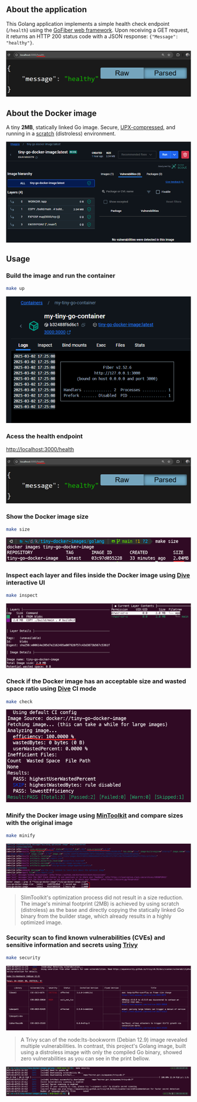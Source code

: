 ## About the application
This Golang application implements a simple health check endpoint (`/health`) using the [GoFiber web framework](https://github.com/gofiber/fiber). Upon receiving a GET request, it returns an HTTP 200 status code with a JSON response: `{"Message": "healthy"}`.

![Health Endpoint](assets/images/health-endpoint.png)

## About the Docker image
A tiny **2MB**, statically linked Go image. Secure, [UPX-compressed](https://github.com/upx/upx), and running in a [scratch](https://hub.docker.com/_/scratch) (distroless) environment.

![Tiny Golang Docker Image](assets/images/final-image-size.png)

## Usage
### Build the image and run the container
```bash
make up
```
![Running Container](assets/images/running-container.png)

### Acess the health endpoint
[http://localhost:3000/health](http://localhost:3000/health)

![Health Endpoint](assets/images/health-endpoint.png)

### Show the Docker image size
```bash
make size
```
![Image Size](assets/images/image-size.png)

### Inspect each layer and files inside the Docker image using [Dive](https://github.com/wagoodman/dive) interactive UI
```bash
make inspect
```
![Image Inspect](assets/images/image-inspect.png)

### Check if the Docker image has an acceptable size and wasted space ratio using [Dive](https://github.com/wagoodman/dive) CI mode
```bash
make check
```
![Image Check](assets/images/image-check.png)

### Minify the Docker image using [MinToolkit](https://github.com/mintoolkit/mint) and compare sizes with the original image
```bash
make minify
```
![Minified Image](assets/images/minified-image.png)

> SlimToolkit's optimization process did not result in a size reduction. The image's minimal footprint (2MB) is achieved by using scratch (distroless) as the base and directly copying the statically linked Go binary from the builder stage, which already results in a highly optimized image.

### Security scan to find known vulnerabilities (CVEs) and sensitive information and secrets using [Trivy](https://github.com/aquasecurity/trivy)
```bash
make security
```
![Security Scan Example](assets/images/security-scan-example.png)

> A Trivy scan of the node:lts-bookworm (Debian 12.9) image revealed multiple vulnerabilities. In contrast, this project's Golang image, built using a distroless image with only the compiled Go binary, showed zero vulnerabilities as you can see in the print bellow.

![Golang image Security Scan](assets/images/golang-image-security-scan.png)

